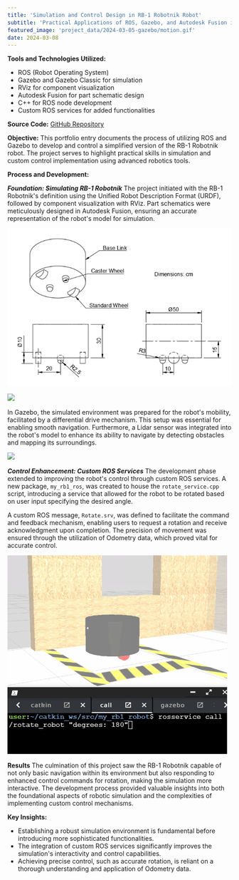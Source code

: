 ```yaml
---
title: 'Simulation and Control Design in RB-1 Robotnik Robot'
subtitle: 'Practical Applications of ROS, Gazebo, and Autodesk Fusion in Robotics'
featured_image: 'project_data/2024-03-05-gazebo/motion.gif'
date: 2024-03-08
---
```


**Tools and Technologies Utilized:**
- ROS (Robot Operating System)
- Gazebo and Gazebo Classic for simulation
- RViz for component visualization
- Autodesk Fusion for part schematic design
- C++ for ROS node development
- Custom ROS services for added functionalities

**Source Code:** [GitHub Repository](https://github.com/MiguelSolisSegura/my_rb1_robot)

**Objective:** This portfolio entry documents the process of utilizing ROS and Gazebo to develop and control a simplified version of the RB-1 Robotnik robot. The project serves to highlight practical skills in simulation and custom control implementation using advanced robotics tools.

**Process and Development:**

***Foundation: Simulating RB-1 Robotnik***
The project initiated with the RB-1 Robotnik's definition using the Unified Robot Description Format (URDF), followed by component visualization with RViz. Part schematics were meticulously designed in Autodesk Fusion, ensuring an accurate representation of the robot's model for simulation.

![](/project_data/2024-03-05-gazebo/dimensions.png)

![](/project_data/2024-03-05-gazebo/rviz.gif)

In Gazebo, the simulated environment was prepared for the robot's mobility, facilitated by a differential drive mechanism. This setup was essential for enabling smooth navigation. Furthermore, a Lidar sensor was integrated into the robot's model to enhance its ability to navigate by detecting obstacles and mapping its surroundings.

![](/project_data/2024-03-05-gazebo/motion.gif)

***Control Enhancement: Custom ROS Services***
The development phase extended to improving the robot's control through custom ROS services. A new package, `my_rb1_ros`, was created to house the `rotate_service.cpp` script, introducing a service that allowed for the robot to be rotated based on user input specifying the desired angle.

A custom ROS message, `Rotate.srv`, was defined to facilitate the command and feedback mechanism, enabling users to request a rotation and receive acknowledgment upon completion. The precision of movement was ensured through the utilization of Odometry data, which proved vital for accurate control.

![](/project_data/2024-03-08-ros/spin.gif)

**Results**
The culmination of this project saw the RB-1 Robotnik capable of not only basic navigation within its environment but also responding to enhanced control commands for rotation, making the simulation more interactive. The development process provided valuable insights into both the foundational aspects of robotic simulation and the complexities of implementing custom control mechanisms.

**Key Insights:**
- Establishing a robust simulation environment is fundamental before introducing more sophisticated functionalities.
- The integration of custom ROS services significantly improves the simulation's interactivity and control capabilities.
- Achieving precise control, such as accurate rotation, is reliant on a thorough understanding and application of Odometry data.